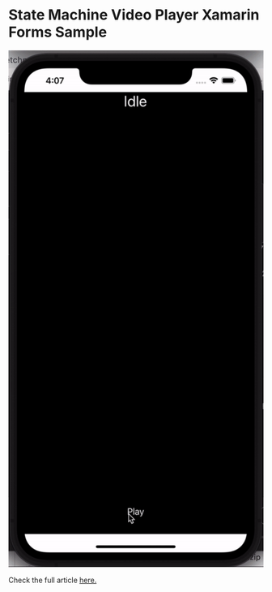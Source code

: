 # State Machine Video Player Xamarin Forms Sample

<p align="center">
<img height:"600" src="sample.gif" />

Check the full article [here.](xamboy.com/)